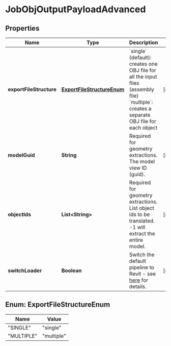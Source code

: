 
# JobObjOutputPayloadAdvanced

## Properties
Name | Type | Description | Notes
------------ | ------------- | ------------- | -------------
**exportFileStructure** | [**ExportFileStructureEnum**](#ExportFileStructureEnum) | &#x60;single&#x60; (default): creates one OBJ file for all the input files (assembly file)  &#x60;multiple&#x60;: creates a separate OBJ file for each object  |  [optional]
**modelGuid** | **String** | Required for geometry extractions. The model view ID (guid). |  [optional]
**objectIds** | **List&lt;String&gt;** | Required for geometry extractions. List object ids to be translated. -1 will extract the entire model.  |  [optional]
**switchLoader** | **Boolean** | Switch the default pipeline to Revit - see [here]( https://forge.autodesk.com/blog/model-derivative-ifc-pipeline-call-change) for details. | [optional]

<a name="ExportFileStructureEnum"></a>
## Enum: ExportFileStructureEnum
Name | Value
---- | -----
"SINGLE" | &quot;single&quot;
"MULTIPLE" | &quot;multiple&quot;
